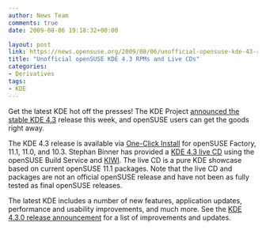 ```yaml
---
author: News Team
comments: true
date: 2009-08-06 19:18:32+00:00

layout: post
link: https://news.opensuse.org/2009/08/06/unofficial-opensuse-kde-43-rpms-and-live-cds/
title: "Unofficial openSUSE KDE 4.3 RPMs and Live CDs"
categories:
- Derivatives
tags:
- KDE
---
```

Get the latest KDE hot off the presses! The KDE Project [announced the stable KDE 4.3](http://www.kdenews.org/2009/08/04/kde-430-released-caizen) release this week, and openSUSE users can get the goods right away.

The KDE 4.3 release is available via [One-Click Install](http://en.opensuse.org/KDE4) for openSUSE Factory, 11.1, 11.0, and 10.3. Stephan Binner has provided a [KDE 4.3 live CD](http://home.kde.org/~binner/kde-four-live/) using the openSUSE Build Service and [KIWI](http://en.opensuse.org/Build_Service/KIWI). The live CD is a pure KDE showcase based on current openSUSE 11.1 packages. Note that the live CD and packages are not an official openSUSE release and have not been as fully tested as final openSUSE releases.

The latest KDE includes a number of new features, application updates, performance and usability improvements, and much more. See the [KDE 4.3.0 release announcement](http://kde.org/announcements/4.3/index.php) for a list of improvements and updates.		
